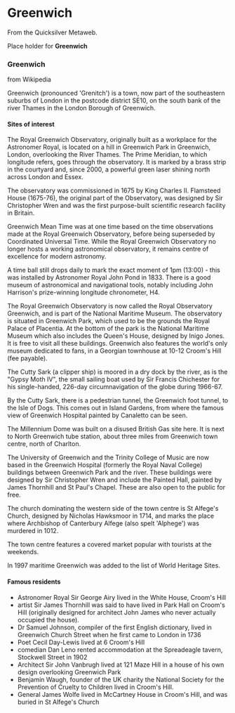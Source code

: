 
# Greenwich

From the Quicksilver Metaweb.

Place holder for 
**Greenwich**

### Greenwich


from Wikipedia

Greenwich (pronounced 'Grenitch') is a town, now part of the southeastern suburbs of London in the postcode district SE10, on the south bank of the river Thames in the London Borough of Greenwich. 

#### Sites of interest



The Royal Greenwich Observatory, originally built as a workplace for the Astronomer Royal, is located on a hill in Greenwich Park in Greenwich, London, overlooking the River Thames. The Prime Meridian, to which longitude refers, goes through the observatory. It is marked by a brass strip in the courtyard and, since 2000, a powerful green laser shining north across London and Essex. 

The observatory was commissioned in 1675 by King Charles II. Flamsteed House (1675-76), the original part of the Observatory, was designed by Sir Christopher Wren and was the first purpose-built scientific research facility in Britain. 

Greenwich Mean Time was at one time based on the time observations made at the Royal Greenwich Observatory, before being superseded by Coordinated Universal Time. While the Royal Greenwich Observatory no longer hosts a working astronomical observatory, it remains centre of excellence for modern astronomy. 

A time ball still drops daily to mark the exact moment of 1pm (13:00) - this was installed by Astronomer Royal John Pond in 1833. There is a good museum of astronomical and navigational tools, notably including John Harrison's prize-winning longitude chronometer, H4. 

The Royal Greenwich Observatory is now called the Royal Observatory Greenwich, and is part of the National Maritime Museum. The observatory is situated in Greenwich Park, which used to be the grounds the Royal Palace of Placentia. At the bottom of the park is the National Maritime Museum which also includes the Queen's House, designed by Inigo Jones. It is free to visit all these buildings. Greenwich also features the world's only museum dedicated to fans, in a Georgian townhouse at 10-12 Croom's Hill (fee payable). 

The Cutty Sark (a clipper ship) is moored in a dry dock by the river, as is the "Gypsy Moth IV", the small sailing boat used by Sir Francis Chichester for his single-handed, 226-day circumnavigation of the globe during 1966-67. 

By the Cutty Sark, there is a pedestrian tunnel, the Greenwich foot tunnel, to the Isle of Dogs. This comes out in Island Gardens, from where the famous view of Greenwich Hospital painted by Canaletto can be seen. 

The Millennium Dome was built on a disused British Gas site here. It is next to North Greenwich tube station, about three miles from Greenwich town centre, north of Charlton. 

The University of Greenwich and the Trinity College of Music are now based in the Greenwich Hospital (formerly the Royal Naval College) buildings between Greenwich Park and the river. These buildings were designed by Sir Christopher Wren and include the Painted Hall, painted by James Thornhill and St Paul's Chapel. These are also open to the public for free. 

The church dominating the western side of the town centre is St Alfege's Church, designed by Nicholas Hawksmoor in 1714, and marks the place where Archbishop of Canterbury Alfege (also spelt 'Alphege') was murdered in 1012. 

The town centre features a covered market popular with tourists at the weekends. 

In 1997 maritime Greenwich was added to the list of World Heritage Sites. 

#### Famous residents


* Astronomer Royal Sir George Airy lived in the White House, Croom's Hill
* artist Sir James Thornhill was said to have lived in Park Hall on Croom's Hill (originally designed for architect John James who never actually occupied the house).
* Dr Samuel Johnson, compiler of the first English dictionary, lived in Greenwich Church Street when he first came to London in 1736
* Poet Cecil Day-Lewis lived at 6 Croom's Hill
* comedian Dan Leno rented accommodation at the Spreadeagle tavern, Stockwell Street in 1902
* Architect Sir John Vanbrugh lived at 121 Maze Hill in a house of his own design overlooking Greenwich Park
* Benjamin Waugh, founder of the UK charity the National Society for the Prevention of Cruelty to Children lived in Croom's Hill.
* General James Wolfe lived in McCartney House in Croom's Hill, and was buried in St Alfege's Church
